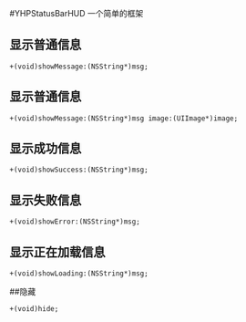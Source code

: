 #YHPStatusBarHUD
一个简单的框架
## 显示普通信息
```objc
+(void)showMessage:(NSString*)msg;
```
## 显示普通信息
```objc
+(void)showMessage:(NSString*)msg image:(UIImage*)image;
```
## 显示成功信息
```objc
+(void)showSuccess:(NSString*)msg;
```
## 显示失败信息
```objc
+(void)showError:(NSString*)msg;
```
## 显示正在加载信息
```objc
+(void)showLoading:(NSString*)msg;
```
##隐藏
```objc
+(void)hide;
```

